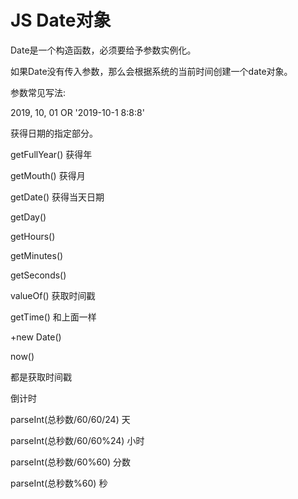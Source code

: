 # JS Date对象

Date是一个构造函数，必须要给予参数实例化。



如果Date没有传入参数，那么会根据系统的当前时间创建一个date对象。



参数常见写法:

2019, 10, 01 OR '2019-10-1 8:8:8'



获得日期的指定部分。



getFullYear() 获得年

getMouth() 获得月

getDate() 获得当天日期

getDay()

getHours()

getMinutes()

getSeconds()



valueOf() 获取时间戳

getTime() 和上面一样

+new Date()

now()

都是获取时间戳





倒计时

parseInt(总秒数/60/60/24) 天

parseInt(总秒数/60/60%24) 小时

parseInt(总秒数/60%60) 分数

parseInt(总秒数%60) 秒